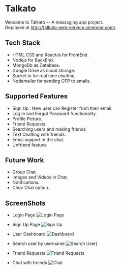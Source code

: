 # Talkato #

Welcome to Talkato -- A messaging app project.  
Deployed at  <http://talkato-web-service.onrender.com/>.


## Tech Stack ##

* HTML CSS and ReactJs for FrontEnd.
* Nodejs for BackEnd.
* MongoDb as Database.
* Google Drive as cloud storage.
* Socket.io for real time chatting.
* Nodemailer for sending OTP to emails.

## Supported Features ##

* Sign Up : New user can Register from their email.
* Log In and Forgot Password functionality.
* Profile Picture.
* Friend Requests.
* Searching users and making friends
* Text Chatting with friends.
* Emoji support in the chat.
* Unfriend feature.

## Future Work ##
* Group Chat.
* Images and Videos in Chat.
* Notifications.
* Clear Chat option.

## ScreenShots ##
* Login Page
![Login Page](https://user-images.githubusercontent.com/89623554/213961762-ba505572-90bf-4884-91ff-f0855c308309.png)

* Sign Up Page
![Sign Up](https://user-images.githubusercontent.com/89623554/213961769-cbab76ac-d24d-4911-a4b0-8ec39e57a00d.png)

* User Dashboard
![Dashboard](https://user-images.githubusercontent.com/89623554/213961771-21dbcd4e-9dee-4c52-8b94-70408b3e0a7a.png)

* Search user by username
![Search User)](https://user-images.githubusercontent.com/89623554/213961779-e59e3c47-e281-4207-a118-1730a176f774.png)

* Friend Requests
![Friend Requests](https://user-images.githubusercontent.com/89623554/213961780-ab94374c-b063-44ac-9213-3753e0eea747.png)

* Chat with freinds
![Chat](https://user-images.githubusercontent.com/89623554/213961775-84bde88e-93b4-43da-adb5-d2b458821dbc.png)
